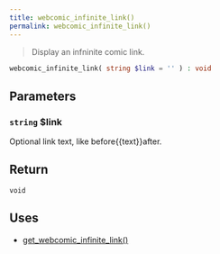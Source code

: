 ```yaml
---
title: webcomic_infinite_link()
permalink: webcomic_infinite_link()
---
```


> Display an infninite comic link.

```php
webcomic_infinite_link( string $link = '' ) : void
```

## Parameters

### `string` $link
Optional link text, like before{{text}}after.

## Return

`void`

## Uses
- [get_webcomic_infinite_link()](get_webcomic_infinite_link())
